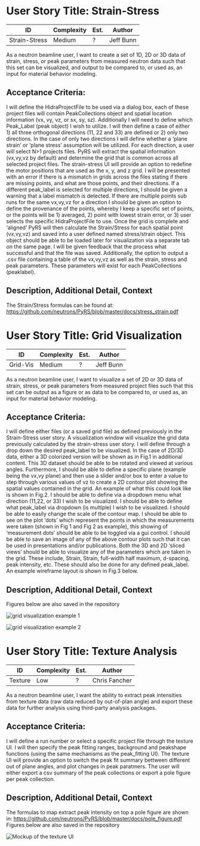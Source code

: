 User Story Title: Strain-Stress
=============================


| **ID** | **Complexity** |  **Est.** |  **Author** |
| ------------- | ---------------|-----------|-------------|
| Strain-Stress | Medium | ? | Jeff Bunn |

As a neutron beamline user, I want to create a set of 1D, 2D or 3D data of strain, stress, or peak parameters from measured neutron data such that this set can be visualized, and output to be compared to, or used as, an input for material behavior modeling.

Acceptance Criteria:
--------------------
I will define the HidraProjectFile to be used via a dialog box, each of these project files will contain PeakCollections object and spatial location information (vx, vy, vz, or sx, sy, sz). Additionally I will need to define which Peak_Label (peak object) I wish to utilize. I will then define a case of either 1) all three orthogonal directions (11, 22 and 33) are defined or 2) only two directions. In the case of only two directions I will define whether a ‘plane strain’ or ‘plane stress’ assumption will be utilized. For each direction, a user will select N>1 projects files. PyRS will extract the spatial information (vx,vy,vz by default) and determine the grid that is common across all selected project files. The strain-stress UI will provide an option to redefine the motor positions that are used as the x, y, and z grid. I will be presented with an error if there is a mismatch in grids across the files stating if there are missing points, and what are those points, and their directions. If a different peak_label is selected for multiple directions, I should be given a warning that a label mismatch is detected. If there are multiple points sub runs for the same vx,vy,vz for a direction I should be given an option to define the provenance of the points, whereby I keep a specific set of points, or the points will be 1) averaged, 2) point with lowest strain error, or 3) user selects the specific HidraProjectFile to use. Once the grid is complete and ‘aligned’ PyRS will then calculate the Strain/Stress for each spatial point (vx,vy,vz) and saved into a user defined named stress/strain object. This object should be able to be loaded later for visualization via a separate tab on the same page. I will be given feedback that the process what successful and that the file was saved. Additionally, the option to output a .csv file containing a table of the vx,vy,vz as well as the strain, stress and peak parameters. These parameters will exist for each PeakCollections (peaklabel).

Description, Additional Detail, Context
---------------------------------------
The Strain/Stress formulas can be found at: https://github.com/neutrons/PyRS/blob/master/docs/stress_strain.pdf


User Story Title: Grid Visualization
=============================

| **ID** | **Complexity** |  **Est.** |  **Author** |
| ------------- | ---------------|-----------|-------------|
| Grid-Vis | Medium | ? | Jeff Bunn |


As a neutron beamline user, I want to visualize a set of 2D or 3D data of strain, stress, or peak parameters from measured project files such that this set can be output as a figure or as data to be compared to, or used as, an input for material behavior modeling.

Acceptance Criteria:
--------------------
I will define either files (or a saved grid file) as defined previously in the Strain-Stress user story. A visualization window will visualize the grid data previously calculated by the strain-stress user story. I will define through a drop down the desired peak_label to be visualized.
In the case of 2D/3D data, either a 3D colorized version will be shown as in Fig.1 in additional content. This 3D dataset should be able to be rotated and viewed at various angles.
Furthermore, I should be able to define a specific plane (example being the vx,vy plane) and then use a slider and/or box to enter a value to step through various values of vz to create a 2D contour plot showing the spatial values contained in the grid. An example of what this could look like is shown in Fig.2. I should be able to define via a dropdown menu what direction (11,22, or 33) I wish to be visualized. I should be able to define what peak_label via dropdown (is multiple) I wish to be visualized. I should be able to easily change the scale of the contour map. I should be able to see on the plot ‘dots’ which represent the points in which the measurements were taken (shown in Fig 1 and Fig 2 as example), this showing of ‘measurement dots’ should be able to be toggled via a gui control. I should be able to save an image of any of the above contour plots such that it can be used in presentations and/or publications.
Both the 3D and 2D ‘sliced views’ should be able to visualize any of the parameters which are taken in the grid. These include, Strain, Strain, full-width half maximum, d-spacing, peak intensity, etc. These should also be done for any defined peak_label. An example wireframe layout is shown in Fig.3 below.

Description, Additional Detail, Context
---------------------------------------

Figures below are also saved in the repository

![grid visualization example 1](stress_strain_ui_1.tif)

![grid visualization example 2](stress_strain_ui_2.tif)

User Story Title: Texture Analysis
=============================

| **ID** | **Complexity** |  **Est.** |  **Author** |
| ------------- | ---------------|-----------|-------------|
| Texture | Low | ? | Chris Fancher |


As a neutron beamline user, I want the ability to extract peak intensities from texture data (raw data reduced by out-of-plan angle) and export these data for further analysis using third-party analysis packages.

Acceptance Criteria:
--------------------
I will define a run number or select a specific project file through the texture UI. I will then specify the peak fitting ranges, background and peakshape functions (using the same mechanisms as the peak_fitting UI). The texture UI will provide an option to switch the peak fit summary bettween different out of plane angles, and plot changes in peak paratmers. The user will either export a csv summary of the peak collections or export a pole figure per peak collection.


Description, Additional Detail, Context
---------------------------------------
The formulas to map extract peak intensity on top a pole figure are shown in: https://github.com/neutrons/PyRS/blob/master/docs/pole_figure.pdf
Figures below are also saved in the repository

![Mockup of the texture UI](texture_ui_1.tif)

